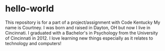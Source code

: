 # hello-world
This repository is for a part of a project/assignment with Code Kentucky
My name is Courtney. I was born and raised in Dayton, OH but now I live in Cincinnati. I graduated with a Bachelor's in Psychology from the University of Cincinnati in 2012. I love learning new things especially as it relates to technology and computers! 
